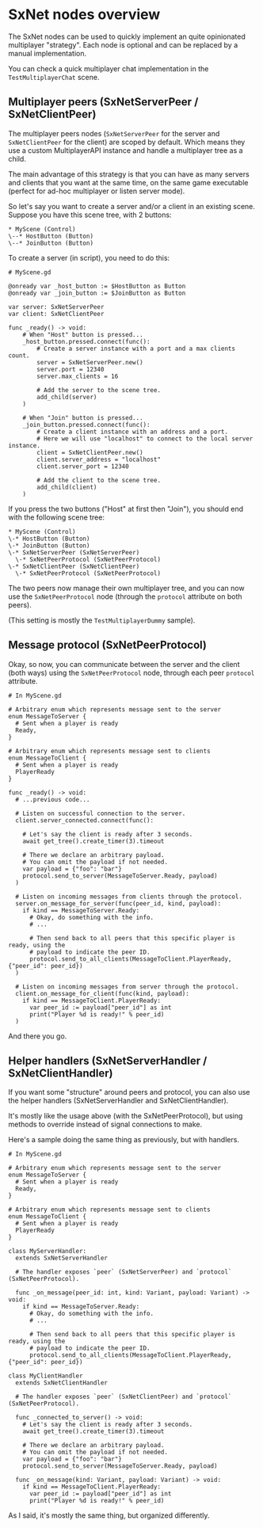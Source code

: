 # SxNet nodes overview

The SxNet nodes can be used to quickly implement an quite opinionated multiplayer "strategy".
Each node is optional and can be replaced by a manual implementation.

You can check a quick multiplayer chat implementation in the `TestMultiplayerChat` scene.

## Multiplayer peers (SxNetServerPeer / SxNetClientPeer)

The multiplayer peers nodes (`SxNetServerPeer` for the server and `SxNetClientPeer` for the client) are scoped by default. Which means they use a custom MultiplayerAPI instance and handle a multiplayer tree as a child.

The main advantage of this strategy is that you can have as many servers and clients that you want at the same time, on the same game executable (perfect for ad-hoc multiplayer or listen server mode).

So let's say you want to create a server and/or a client in an existing scene.
Suppose you have this scene tree, with 2 buttons:

```
* MyScene (Control)
\--* HostButton (Button)
\--* JoinButton (Button)
```

To create a server (in script), you need to do this:

```gdscript
# MyScene.gd

@onready var _host_button := $HostButton as Button
@onready var _join_button := $JoinButton as Button

var server: SxNetServerPeer
var client: SxNetClientPeer

func _ready() -> void:
    # When "Host" button is pressed...
    _host_button.pressed.connect(func():
        # Create a server instance with a port and a max clients count.
        server = SxNetServerPeer.new()
        server.port = 12340
        server.max_clients = 16

        # Add the server to the scene tree.
        add_child(server)
    )

    # When "Join" button is pressed...
    _join_button.pressed.connect(func():
        # Create a client instance with an address and a port.
        # Here we will use "localhost" to connect to the local server instance.
        client = SxNetClientPeer.new()
        client.server_address = "localhost"
        client.server_port = 12340

        # Add the client to the scene tree.
        add_child(client)
    )
```

If you press the two buttons ("Host" at first then "Join"), you should end with the following scene tree:

```
* MyScene (Control)
\-* HostButton (Button)
\-* JoinButton (Button)
\-* SxNetServerPeer (SxNetServerPeer)
  \-* SxNetPeerProtocol (SxNetPeerProtocol)
\-* SxNetClientPeer (SxNetClientPeer)
  \-* SxNetPeerProtocol (SxNetPeerProtocol)
```

The two peers now manage their own multiplayer tree, and you can now use the `SxNetPeerProtocol` node (through the `protocol` attribute on both peers).

(This setting is mostly the `TestMultiplayerDummy` sample).

## Message protocol (SxNetPeerProtocol)

Okay, so now, you can communicate between the server and the client (both ways) using the `SxNetPeerProtocol` node, through each peer `protocol` attribute.

```gdscript
# In MyScene.gd

# Arbitrary enum which represents message sent to the server
enum MessageToServer {
  # Sent when a player is ready
  Ready,
}

# Arbitrary enum which represents message sent to clients
enum MessageToClient {
  # Sent when a player is ready
  PlayerReady
}

func _ready() -> void:
  # ...previous code...

  # Listen on successful connection to the server.
  client.server_connected.connect(func():

    # Let's say the client is ready after 3 seconds.
    await get_tree().create_timer(3).timeout

    # There we declare an arbitrary payload.
    # You can omit the payload if not needed.
    var payload = {"foo": "bar"}
    protocol.send_to_server(MessageToServer.Ready, payload)
  )

  # Listen on incoming messages from clients through the protocol.
  server.on_message_for_server(func(peer_id, kind, payload):
    if kind == MessageToServer.Ready:
      # Okay, do something with the info.
      # ...

      # Then send back to all peers that this specific player is ready, using the
      # payload to indicate the peer ID.
      protocol.send_to_all_clients(MessageToClient.PlayerReady, {"peer_id": peer_id})
  )

  # Listen on incoming messages from server through the protocol.
  client.on_message_for_client(func(kind, payload):
    if kind == MessageToClient.PlayerReady:
      var peer_id := payload["peer_id"] as int
      print("Player %d is ready!" % peer_id)
  )
```

And there you go.

## Helper handlers (SxNetServerHandler / SxNetClientHandler)

If you want some "structure" around peers and protocol, you can also use the helper handlers (SxNetServerHandler and SxNetClientHandler).

It's mostly like the usage above (with the SxNetPeerProtocol), but using methods to override instead of signal connections to make.

Here's a sample doing the same thing as previously, but with handlers.

```gdignore
# In MyScene.gd

# Arbitrary enum which represents message sent to the server
enum MessageToServer {
  # Sent when a player is ready
  Ready,
}

# Arbitrary enum which represents message sent to clients
enum MessageToClient {
  # Sent when a player is ready
  PlayerReady
}

class MyServerHandler:
  extends SxNetServerHandler

  # The handler exposes `peer` (SxNetServerPeer) and `protocol` (SxNetPeerProtocol).

  func _on_message(peer_id: int, kind: Variant, payload: Variant) -> void:
    if kind == MessageToServer.Ready:
      # Okay, do something with the info.
      # ...

      # Then send back to all peers that this specific player is ready, using the
      # payload to indicate the peer ID.
      protocol.send_to_all_clients(MessageToClient.PlayerReady, {"peer_id": peer_id})

class MyClientHandler
  extends SxNetClientHandler

  # The handler exposes `peer` (SxNetClientPeer) and `protocol` (SxNetPeerProtocol).

  func _connected_to_server() -> void:
    # Let's say the client is ready after 3 seconds.
    await get_tree().create_timer(3).timeout

    # There we declare an arbitrary payload.
    # You can omit the payload if not needed.
    var payload = {"foo": "bar"}
    protocol.send_to_server(MessageToServer.Ready, payload)

  func _on_message(kind: Variant, payload: Variant) -> void:
    if kind == MessageToClient.PlayerReady:
      var peer_id := payload["peer_id"] as int
      print("Player %d is ready!" % peer_id)
```

As I said, it's mostly the same thing, but organized differently.